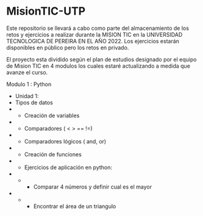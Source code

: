 # MisionTIC-UTP
Este repositorio se llevará a cabo como parte del almacenamiento de los retos y ejercicios a realizar durante la MISION TIC en la UNIVERSIDAD TECNOLOGICA DE PEREIRA EN EL AÑO 2022. Los ejercicios estarán disponibles en público pero los retos en privado.

El proyecto esta dividido según el plan de estudios designado por el equipo de Mision TIC en 4 modulos los cuales estaré actualizando a medida que avanze el curso.

Modulo 1 : Python
- Unidad 1:
- Tipos de datos
- - Creación de variables
- - Comparadores ( < > == !=)
- - Comparadores lógicos ( and, or)
- - Creación de funciones
- - Ejercicios de aplicación en python:
- - - Comparar 4 números y definir cual es el mayor
- - - Encontrar el área de un triangulo 
      

